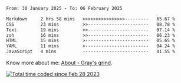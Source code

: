 <!--START_SECTION:waka-->

```txt
From: 30 January 2025 - To: 06 February 2025

Markdown     2 hrs 58 mins   >>>>>>>>>>>>>>>>---------   65.67 %
CSS          23 mins         >>-----------------------   08.78 %
Text         19 mins         >>-----------------------   07.14 %
zsh          16 mins         >>-----------------------   06.23 %
HTML         15 mins         >------------------------   05.65 %
YAML         11 mins         >------------------------   04.24 %
JavaScript   4 mins          -------------------------   01.55 %
```

<!--END_SECTION:waka-->

<!-- [![grayxu's github stats](https://github-readme-stats.vercel.app/api?username=grayxu&count_private=true&show_icons=true)](https://github.com/grayxu) -->

Know more about me: [About - Gray's grind](https://www.grayxu.cn/).
<p align="left">
  <a href="https://wakatime.com/@c69eb31e-43a1-463f-8968-c3449e386f57"><img src="https://wakatime.com/badge/user/c69eb31e-43a1-463f-8968-c3449e386f57.svg" title="Total time coded since Feb 28 2023" /></a>
</p>


